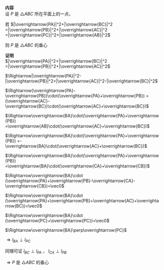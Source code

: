 **内容**  
设 $P$ 是 $\triangle ABC$ 所在平面上的一点，  
  
若 $|\overrightarrow{PA}|^2+|\overrightarrow{BC}|^2  
=|\overrightarrow{PB}|^2+|\overrightarrow{AC}|^2  
=|\overrightarrow{PC}|^2+|\overrightarrow{AB}|^2$  
  
则 $P$ 是 $\triangle ABC$ 的垂心  
  
**证明**  
$|\overrightarrow{PA}|^2+|\overrightarrow{BC}|^2  
=|\overrightarrow{PB}|^2+|\overrightarrow{AC}|^2$  
  
$\Rightarrow|\overrightarrow{PA}|^2-|\overrightarrow{PB}|^2=|\overrightarrow{AC}|^2-|\overrightarrow{BC}|^2$  
  
$\Rightarrow(\overrightarrow{PA}-\overrightarrow{PB})\cdot(\overrightarrow{PA}+\overrightarrow{PB})  
=(\overrightarrow{AC}-\overrightarrow{BC})\cdot(\overrightarrow{AC}+\overrightarrow{BC})$  
  
$\Rightarrow\overrightarrow{BA}\cdot(\overrightarrow{PA}+\overrightarrow{PB})  
=\overrightarrow{AB}\cdot(\overrightarrow{AC}+\overrightarrow{BC})$  
  
$\Rightarrow\overrightarrow{BA}\cdot(\overrightarrow{PA}+\overrightarrow{PB})  
=-\overrightarrow{BA}\cdot(\overrightarrow{AC}+\overrightarrow{BC})$  
  
$\Rightarrow\overrightarrow{BA}\cdot(\overrightarrow{PA}+\overrightarrow{PB})  
=\overrightarrow{BA}\cdot(\overrightarrow{CA}+\overrightarrow{CB})$  
  
$\Rightarrow\overrightarrow{BA}\cdot  
(\overrightarrow{PA}+\overrightarrow{PB}-\overrightarrow{CA}-\overrightarrow{CB})=\vec0$  
  
$\Rightarrow\overrightarrow{BA}\cdot  
(\overrightarrow{PA}+\overrightarrow{PB}+\overrightarrow{AC}+\overrightarrow{BC})=\vec0$  
  
$\Rightarrow\overrightarrow{BA}\cdot  
(\overrightarrow{PC}+\overrightarrow{PC})=\vec0$  
  
$\Rightarrow\overrightarrow{BA}\perp\overrightarrow{PC}$  
  
$\Rightarrow l_{BA}\perp l_{PC}$  
  
同理可证 $l_{BC}\perp l_{PA}$ ， $l_{CA}\perp l_{PB}$  
  
$\Rightarrow P$ 是 $\triangle ABC$ 的垂心  
